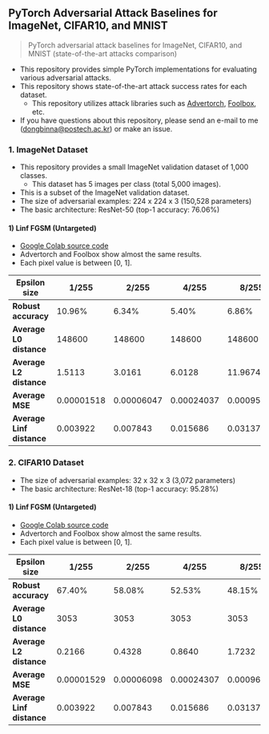## PyTorch Adversarial Attack Baselines for ImageNet, CIFAR10, and MNIST

> PyTorch adversarial attack baselines for ImageNet, CIFAR10, and MNIST (state-of-the-art attacks comparison)

* This repository provides simple PyTorch implementations for evaluating various adversarial attacks. 
* This repository shows state-of-the-art attack success rates for each dataset.
    * This repository utilizes attack libraries such as [Advertorch](https://github.com/BorealisAI/advertorch), [Foolbox](https://github.com/BorealisAI/advertorch), etc.
* If you have questions about this repository, please send an e-mail to me (dongbinna@postech.ac.kr) or make an issue.

### 1. ImageNet Dataset

* This repository provides a small ImageNet validation dataset of 1,000 classes.
    * This dataset has 5 images per class (total 5,000 images).
* This is a subset of the ImageNet validation dataset.
* The size of adversarial examples: 224 x 224 x 3 (150,528 parameters)
* The basic architecture: ResNet-50 (top-1 accuracy: 76.06%)

#### 1) Linf FGSM (Untargeted)

* [Google Colab source code](/PyTorch_FGSM_Adversarial_Attack_using_ImageNet_Images.ipynb)
* Advertorch and Foolbox show almost the same results.
* Each pixel value is between \[0, 1\].

|Epsilon size|1/255|2/255|4/255|8/255|16/255|32/255|
|-----------------|---|---|---|---|---|---|
|<b>Robust accuracy</b>|10.96%|6.34%|5.40%|6.86%|8.98%|7.36%|
|<b>Average L0 distance</b>|148600|148600|148600|148600|148600|148600|
|<b>Average L2 distance</b>|1.5113|3.0161|6.0128|11.9674|23.7250|46.5814|
|<b>Average MSE</b>|0.00001518|0.00006047|0.00024037|0.00095245|0.00374475|0.01444550|
|<b>Average Linf distance</b>|0.003922|0.007843|0.015686|0.031373|0.062745|0.125490|

### 2. CIFAR10 Dataset

* The size of adversarial examples: 32 x 32 x 3 (3,072 parameters)
* The basic architecture: ResNet-18 (top-1 accuracy: 95.28%)

#### 1) Linf FGSM (Untargeted)

* [Google Colab source code](/PyTorch_FGSM_Adversarial_Attack_using_CIFAR10_Images.ipynb)
* Advertorch and Foolbox show almost the same results.
* Each pixel value is between \[0, 1\].

|Epsilon size|1/255|2/255|4/255|8/255|16/255|32/255|
|-----------------|---|---|---|---|---|---|
|<b>Robust accuracy</b>|67.40%|58.08%|52.53%|48.15%|35.29%|16.74%|
|<b>Average L0 distance</b>|3053|3053|3053|3053|3053|3053|
|<b>Average L2 distance</b>|0.2166|0.4328|0.8640|1.7232|3.4283|6.7710|
|<b>Average MSE</b>|0.00001529|0.00006098|0.00024307|0.00096716|0.00382864|0.01494123|
|<b>Average Linf distance</b>|0.003922|0.007843|0.015686|0.031373|0.062745|0.125490|
